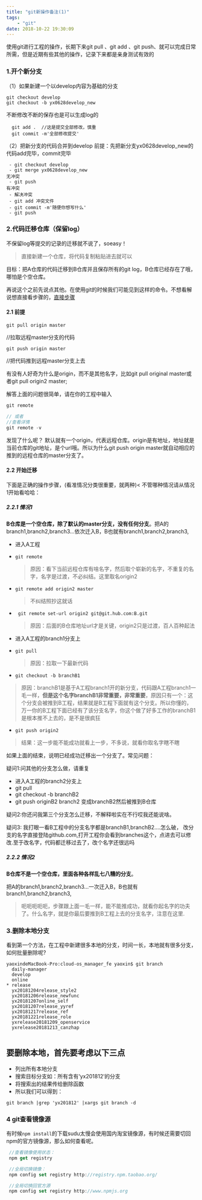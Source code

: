 ```yaml
---
title: "git新操作备注(1)"
tags: 
	- "git"
date: 2018-10-22 19:30:09
---
```


使用git进行工程的操作，长期下来git pull 、git add 、git push、就可以完成日常所需，但是近期有些其他的操作，记录下来都是亲身测试有效的

<!-- more -->

### 1.开个新分支
（1）如果新建一个以develop内容为基础的分支

```
git checkout develop 
git checkout -b yx0628develop_new

```


不断修改不断的保存也是可以生成log的


```
  git add .  //这是提交全部修改，慎重 
  git commit -m'全部修改提交'
```


（2）把新分支的代码合并到develop
 前提：先把新分支yx0628develop_new的代码add完毕，commit完毕
 


```
 - git checkout develop  
 - git merge yx0628develop_new
无冲突
 - git push 
有冲突
 - 解决冲突
 - git add 冲突文件
 - git commit -m'随便你想写什么'
 - git push 
```


### 2.代码迁移仓库（保留log）
不保留log等提交的记录的迁移就不说了，soeasy！
> 直接新建一个仓库，将代码复制粘贴进去就可以


目标：把A仓库的代码迁移到B仓库并且保存所有的git log，B仓库已经存在了哦，哪怕是个空仓库。

再说这个之前先说点其他。在使用git的时候我们可能见到这样的命令。不想看解说想直接看步骤的，[直接步骤](#1)

#### 2.1 前提


```
git pull origin master
```
 //拉取远程master分支的代码

```
git push origin master

```
 //把代码推到远程master分支上去

有没有人好奇为什么是origin，而不是其他名字，比如git pull original master或者git pull origin2 master;

解答上面的问题很简单，请在你的工程中输入


``` javascript
git remote

// 或者
//查看详情
git remote -v

```


发现了什么呢？
默认就有一个origin，代表远程仓库。origin是有地址，地址就是当前仓库的git地址，是个url哦。所以为什么git push origin master就自动相应的推到的远程仓库的master分支了。

#### 2.2 开始迁移

下面是正确的操作步骤，(看准情况分类很重要，就两种)<
不管哪种情况请从情况1开始看哈哈：

##### 2.2.1 情况1
**B仓库是一个空仓库，除了默认的master分支，没有任何分支**。把A的branch1,branch2,branch3...依次迁入B，B也就有branch1,branch2,branch3,

 - 进入A工程
 - `git remote   `  
    > 原因：看下当前远程仓库有啥名字，然后取个崭新的名字，不重复的名字，名字是过渡，不必纠结。这里取名origin2

 - `git remote add origin2 master`
    > 不纠结照抄这就话

 - ` git remote set-url origin2 git@git.hub.com:B.git`
    > 原因：后面的B仓库地址url才是关键，origin2只是过渡，百人百种起法

 -  进入A工程的branch1分支上
 - `git pull `
   > 原因：拉取一下最新代码

 -  `git checkout -b branchB1 `
 > 原因：branchB1是基于A工程branch1开的新分支，代码跟A工程branch1一毛一样，**但是这个名字branchB1非常重要，非常重要**，原因只有一个：这个分支会被推到B工程，结果就是B工程下面就有这个分支。所以你懂的，万一你的B工程下面已经有了该分支名字，你这个做了好多工作的branchB1是根本推不上去的，是不是很疯狂

 - `git push origin2`
 
 > 结果：这一步能不能成功就看上一步，不多说，就看你取名字瞎不瞎


如果上面的结束，说明已经成功迁移出一个分支了。常见问题：

疑问1:问其他的分支怎么做，请重复
 - 进入A工程的branch2分支上
 - git pull 
 - git checkout -b branchB2
 - git push originB2
branch2 变成branchB2然后被推到B仓库

疑问2:你还问我第三个分支怎么迁移，不解释啦实在不行哎我还能说啥。

疑问3: 我打眼一看B工程中的分支名字都是branchB1,branchB2....怎么破，
改分支的名字直接登陆github.com,打开工程你会看到branches这个，点进去可以修改.至于改名字，代码都迁移过去了，改个名字还很远吗

##### 2.2.2 情况2
**B仓库不是一个空仓库，里面各种各样乱七八糟的分支**。

把A的branch1,branch2,branch3...一次迁入B，B也就有branch1,branch2,branch3,

>呃呃呃呃呃，步骤跟上面一毛一样，能不能推成功，就看你起名字的功夫了。什么名字，就是你最后要推到B工程上去的分支名字，注意在这里.


### 3.删除本地分支

看到第一个方法，在工程中新建很多本地的分支，时间一长，本地就有很多分支，如何批量删除呢?


```
yaoxindeMacBook-Pro:cloud-os_manager_fe yaoxin$ git branch
  daily-manager
  develop
  online
* release
  yx20181204release_style2
  yx20181206release_newfunc
  yx20181207online_self
  yx20181207release_yyref
  yx20181217release_ref
  yx20181221release_role
  yxrelease20181209_openservice
  yxrelease20181213_canzhap
  
```

要删除本地，首先要考虑以下三点
- 
- 列出所有本地分支
- 搜索目标分支如：所有含有‘yx201812’的分支
- 将搜索出的结果传给删除函数
- 所以我们可以得到：


```
git branch |grep 'yx201812' |xargs git branch -d
```


### 4 git查看镜像源

有时候`npm install`的下载sudu太慢会使用国内淘宝镜像源，有时候还需要切回npm的官方镜像源，那么如何查看呢。

```javascript
 //查看镜像使用状态：
 npm get registry

 //全局切换镜像： 
 npm config set registry http://registry.npm.taobao.org/

 //全局切换回官方源  
 npm config set registry http://www.npmjs.org

```
 
